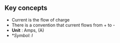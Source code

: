 ## Key concepts

- Current is the flow of charge
- There is a convention that current flows from + to -
- **Unit** : Amps, (A) 
- **Symbol*: _I_
